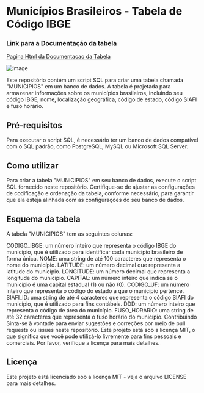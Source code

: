 # Municípios Brasileiros - Tabela de Código IBGE

### Link para a Documentação da tabela
[Pagina Html da Documentacao da Tabela](https://github.com/filhotecmail/IBGE-Firebird-SQL/blob/main/Result.html)

![image](https://user-images.githubusercontent.com/18727307/221003072-319f68ee-4088-4077-82b6-13ef6f5f724c.png)


Este repositório contém um script SQL para criar uma tabela chamada "MUNICIPIOS" em um banco de dados. A tabela é projetada para armazenar informações sobre os municípios brasileiros, incluindo seu código IBGE, nome, localização geográfica, código de estado, código SIAFI e fuso horário.

## Pré-requisitos

Para executar o script SQL, é necessário ter um banco de dados compatível com o SQL padrão, como PostgreSQL, MySQL ou Microsoft SQL Server.

## Como utilizar

Para criar a tabela "MUNICIPIOS" em seu banco de dados, execute o script SQL fornecido neste repositório. Certifique-se de ajustar as configurações de codificação e ordenação da tabela, conforme necessário, para garantir que ela esteja alinhada com as configurações do seu banco de dados.

## Esquema da tabela

A tabela "MUNICIPIOS" tem as seguintes colunas:

CODIGO_IBGE: um número inteiro que representa o código IBGE do município, que é utilizado para identificar cada município brasileiro de forma única.
NOME: uma string de até 100 caracteres que representa o nome do município.
LATITUDE: um número decimal que representa a latitude do município.
LONGITUDE: um número decimal que representa a longitude do município.
CAPITAL: um número inteiro que indica se o município é uma capital estadual (1) ou não (0).
CODIGO_UF: um número inteiro que representa o código do estado a que o município pertence.
SIAFI_ID: uma string de até 4 caracteres que representa o código SIAFI do município, que é utilizado para fins contábeis.
DDD: um número inteiro que representa o código de área do município.
FUSO_HORARIO: uma string de até 32 caracteres que representa o fuso horário do município.
Contribuindo
Sinta-se à vontade para enviar sugestões e correções por meio de pull requests ou issues neste repositório. Este projeto está sob a licença MIT, o que significa que você pode utilizá-lo livremente para fins pessoais e comerciais. Por favor, verifique a licença para mais detalhes.

## Licença

Este projeto está licenciado sob a licença MIT - veja o arquivo LICENSE para mais detalhes.


